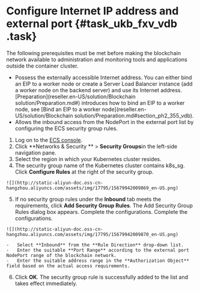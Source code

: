 # Configure Internet IP address and external port {#task_ukb_fxv_vdb .task}

The following prerequisites must be met before making the blockchain network available to administration and monitoring tools and applications outside the container cluster.

-   Possess the externally accessible Internet address. You can either bind an EIP to a worker node or create a Server Load Balancer instance \(add a worker node on the backend server\) and use its Internet address. [Preparation](reseller.en-US/solution/Blockchain solution/Preparation.md#) introduces how to bind an EIP to a worker node, see [Bind an EIP to a worker node](reseller.en-US/solution/Blockchain solution/Preparation.md#section_ph2_355_vdb).
-   Allows the inbound access from the NodePort in the external port list by configuring the ECS security group rules.

1.   Log on to the [ECS console](https://partners-intl.console.aliyun.com/#/ecs). 
2.   Click **Networks & Security ** \> **Security Groups**in the left-side navigation pane. 
3.   Select the region in which your Kubernetes cluster resides. 
4.   The security group name of the Kubernetes cluster contains k8s\_sg. Click **Configure Rules** at the right of the security group. 

    ![](http://static-aliyun-doc.oss-cn-hangzhou.aliyuncs.com/assets/img/17795/15679942009869_en-US.png)

5.   If no security group rules under the **Inbound** tab meets the requirements, click **Add Security Group Rules**. The Add Security Group Rules dialog box appears. Complete the configurations. Complete the configurations. 

    ![](http://static-aliyun-doc.oss-cn-hangzhou.aliyuncs.com/assets/img/17795/15679942009870_en-US.png)

    -   Select **Inbound** from the **Rule Direction** drop-down list.
    -   Enter the suitable **Port Range** according to the external port NodePort range of the blockchain network.
    -   Enter the suitable address range in the **Authorization Object** field based on the actual access requirements.
6.   Click **OK**. The security group rule is successfully added to the list and takes effect immediately. 

